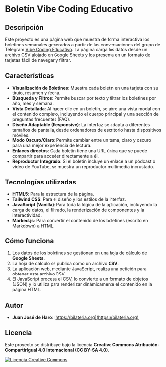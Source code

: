 # Boletín Vibe Coding Educativo

## Descripción

Este proyecto es una página web que muestra de forma interactiva los boletines semanales generados a partir de las conversaciones del grupo de Telegram [Vibe Coding Educativo](https://t.me/vceduca). La página carga los datos desde un archivo CSV alojado en Google Sheets y los presenta en un formato de tarjetas fácil de navegar y filtrar.

## Características

* **Visualización de Boletines**: Muestra cada boletín en una tarjeta con su título, resumen y fecha.
* **Búsqueda y Filtros**: Permite buscar por texto y filtrar los boletines por año, mes y semana.
* **Vista Detallada**: Al hacer clic en un boletín, se abre una vista modal con el contenido completo, incluyendo el cuerpo principal y una sección de preguntas frecuentes (FAQ).
* **Diseño Adaptable (Responsive)**: La interfaz se adapta a diferentes tamaños de pantalla, desde ordenadores de escritorio hasta dispositivos móviles.
* **Modo Oscuro/Claro**: Permite cambiar entre un tema, claro y oscuro para una mejor experiencia de lectura.
* **Enlaces directos**: Cada boletín tiene una URL única que se puede compartir para acceder directamente a él.
* **Reproductor Integrado**: Si el boletín incluye un enlace a un pódcast o vídeo de YouTube, se muestra un reproductor multimedia incrustado.

## Tecnologías utilizadas

* **HTML5**: Para la estructura de la página.
* **Tailwind CSS**: Para el diseño y los estilos de la interfaz.
* **JavaScript (Vanilla)**: Para toda la lógica de la aplicación, incluyendo la carga de datos, el filtrado, la renderización de componentes y la interactividad.
* **Marked.js**: Para convertir el contenido de los boletines (escrito en Markdown) a HTML.

## Cómo funciona

1.  Los datos de los boletines se gestionan en una hoja de cálculo de **Google Sheets**.
2.  La hoja de cálculo se publica como un archivo **CSV**.
3.  La aplicación web, mediante JavaScript, realiza una petición para obtener este archivo CSV.
4.  El JavaScript procesa el CSV, lo convierte a un formato de objetos (JSON) y lo utiliza para renderizar dinámicamente el contenido en la página HTML.

## Autor

* **Juan José de Haro**: [https://bilateria.org](https://bilateria.org)

## Licencia

Este proyecto se distribuye bajo la licencia **Creative Commons Atribución-CompartirIgual 4.0 Internacional (CC BY-SA 4.0)**.

[![Licencia Creative Commons](https://i.creativecommons.org/l/by-sa/4.0/88x31.png)](http://creativecommons.org/licenses/by-sa/4.0/)
